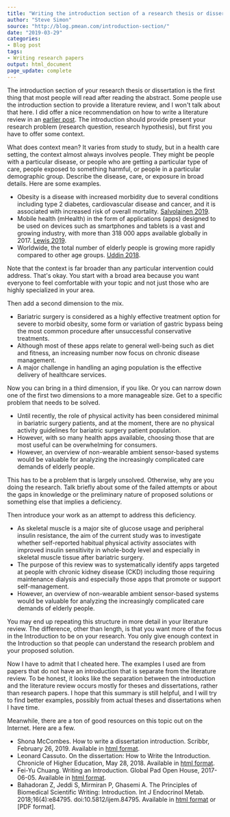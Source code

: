 ```yaml
---
title: "Writing the introduction section of a research thesis or dissertation"
author: "Steve Simon"
source: "http://blog.pmean.com/introduction-section/"
date: "2019-03-29"
categories:
- Blog post
tags:
- Writing research papers
output: html_document
page_update: complete
---
```


The introduction section of your research thesis or dissertation is the first thing that most people will read after reading the abstract. Some people use the introduction section to provide a literature review, and I won't talk about that here. I did offer a nice recommendation on how to write a literature review in an [earlier post][sim3]. The introduction should provide present your research problem (research question, research hypothesis), but first you have to offer some context.

<!---More--->

What does context mean? It varies from study to study, but in a health care setting, the context almost always involves people. They might be people with a particular disease, or people who are getting a particular type of care, people exposed to something harmful, or people in a particular demographic group. Describe the disease, care, or exposure in broad details. Here are some examples.

- Obesity is a disease with increased morbidity due to several conditions including type 2 diabetes, cardiovascular disease and cancer, and it is associated with increased risk of overall mortality. [Salvolainen 2019][sal1].
- Mobile health (mHealth) in the form of applications (apps) designed to be used on devices such as smartphones and tablets is a vast and growing industry, with more than 318 000 apps available globally in 2017. [Lewis 2019][lew1].
- Worldwide, the total number of elderly people is growing more rapidly compared to other age groups. [Uddin 2018][udd1].

Note that the context is far broader than any particular intervention could address. That's okay. You start with a broad area because you want everyone to feel comfortable with your topic and not just those who are highly specialized in your area.

Then add a second dimension to the mix.

- Bariatric surgery is considered as a highly effective treatment option for severe to morbid obesity, some form or variation of gastric bypass being the most common procedure after unsuccessful conservative treatments.
- Although most of these apps relate to general well-being such as diet and fitness, an increasing number now focus on chronic disease management.
- A major challenge in handling an aging population is the effective delivery of healthcare services.

Now you can bring in a third dimension, if you like. Or you can narrow down one of the first two dimensions to a more manageable size. Get to a specific problem that needs to be solved.

- Until recently, the role of physical activity has been considered minimal in bariatric surgery patients, and at the moment, there are no physical activity guidelines for bariatric surgery patient population.
- However, with so many health apps available, choosing those that are most useful can be overwhelming for consumers.
- However, an overview of non-wearable ambient sensor-based systems would be valuable for analyzing the increasingly complicated care demands of elderly people.

This has to be a problem that is largely unsolved. Otherwise, why are you doing the research. Talk briefly about some of the failed attempts or about the gaps in knowledge or the preliminary nature of proposed solutions or something else that implies a deficiency.

Then introduce your work as an attempt to address this deficiency.

- As skeletal muscle is a major site of glucose usage and peripheral insulin resistance, the aim of the current study was to investigate whether self-reported habitual physical activity associates with improved insulin sensitivity in whole-body level and especially in skeletal muscle tissue after bariatric surgery.
- The purpose of this review was to systematically identify apps targeted at people with chronic kidney disease (CKD) including those requiring maintenance dialysis and especially those apps that promote or support self-management.
- However, an overview of non-wearable ambient sensor-based systems would be valuable for analyzing the increasingly complicated care demands of elderly people.

You may end up repeating this structure in more detail in your literature review. The difference, other than length, is that you want more of the focus in the Introduction to be on your research. You only give enough context in the Introduction so that people can understand the research problem and your proposed solution.

Now I have to admit that I cheated here. The examples I used are from papers that do not have an introduction that is separate from the literature review. To be honest, it looks like the separation between the introduction and the literature review occurs mostly for theses and dissertations, rather than research papers. I hope that this summary is still helpful, and I will try to find better examples, possibly from actual theses and dissertations when I have time.

Meanwhile, there are a ton of good resources on this topic out on the Internet. Here are a few.

- Shona McCombes. How to write a dissertation introduction. Scribbr, February 26, 2019. Available in [html format][mcc1].
- Leonard Cassuto. On the dissertation: How to Write the Introduction. Chronicle of Higher Education, May 28, 2018. Available in [html format][cas1].
- Fei-Yu Chuang. Writing an Introduction. Global Pad Open House, 2017-06-05. Available in [html format][chu1].
- Bahadoran Z, Jeddi S, Mirmiran P, Ghasemi A. The Principles of Biomedical Scientific Writing: Introduction. Int J Endocrinol Metab. 2018;16(4):e84795. doi:10.5812/ijem.84795. Available in [html format][bah1] or [PDF format].


[sim3]: http://new.pmean.com/literature-review/

[lew1]: https://www.ncbi.nlm.nih.gov/pmc/articles/PMC6419251/
[sal1]: https://www.ncbi.nlm.nih.gov/pmc/articles/PMC6336486/
[udd1]: https://www.ncbi.nlm.nih.gov/pmc/articles/PMC6068532/

[bah1]: https://www.ncbi.nlm.nih.gov/pmc/articles/PMC6218661/
[bah2]: https://www.ncbi.nlm.nih.gov/pmc/articles/PMC6218661/pdf/ijem-16-04-84795.pdf
[cas1]: https://www.chronicle.com/article/On-the-Dissertation-How-to/243507
[chu1]: https://warwick.ac.uk/fac/soc/al/globalpad/openhouse/academicenglishskills/writing/moreinfo/
[mcc1]: https://www.scribbr.com/dissertation/introduction-structure/
